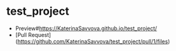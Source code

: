 # test_project
- Preview#https://KaterinaSavvova.github.io/test_project/
- [Pull Request] (https://github.com/KaterinaSavvova/test_project/pull/1/files)
